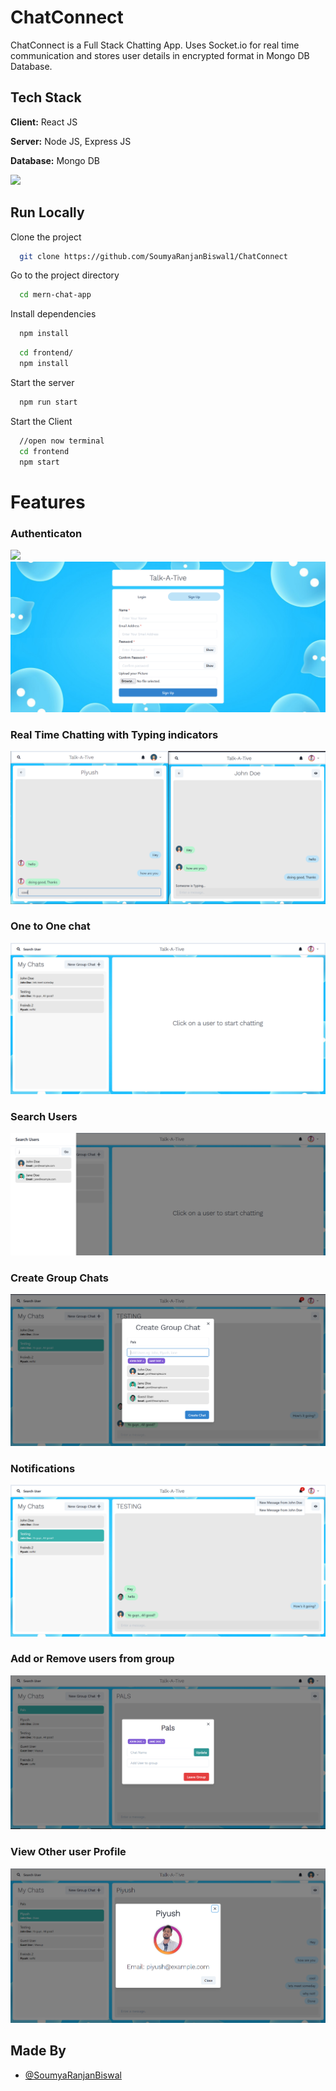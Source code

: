
# ChatConnect

ChatConnect is a Full Stack Chatting App.
Uses Socket.io for real time communication and stores user details in encrypted format in Mongo DB Database.
## Tech Stack

**Client:** React JS

**Server:** Node JS, Express JS

**Database:** Mongo DB


![](https://github.com/SoumyaRanjanBiswal1/ChatConnect/screenshots/group%20%2B%20notif.PNG)
## Run Locally

Clone the project

```bash
  git clone https://github.com/SoumyaRanjanBiswal1/ChatConnect
```

Go to the project directory

```bash
  cd mern-chat-app
```

Install dependencies

```bash
  npm install
```

```bash
  cd frontend/
  npm install
```

Start the server

```bash
  npm run start
```
Start the Client

```bash
  //open now terminal
  cd frontend
  npm start
```

  
# Features

### Authenticaton
![](https://github.com/SoumyaRanjanBiswal1/ChatConnect/screenshots/login.PNG)
![](https://github.com/SoumyaRanjanBiswal1/ChatConnect/blob/master/screenshots/signup.PNG)
### Real Time Chatting with Typing indicators
![](https://github.com/SoumyaRanjanBiswal1/ChatConnect/blob/master/screenshots/real-time.PNG)
### One to One chat
![](https://github.com/SoumyaRanjanBiswal1/ChatConnect/blob/master/screenshots/mainscreen.PNG)
### Search Users
![](https://github.com/SoumyaRanjanBiswal1/ChatConnect/blob/master/screenshots/search.PNG)
### Create Group Chats
![](https://github.com/SoumyaRanjanBiswal1/ChatConnect/blob/master/screenshots/new%20grp.PNG)
### Notifications 
![](https://github.com/SoumyaRanjanBiswal1/ChatConnect/blob/master/screenshots/group%20%2B%20notif.PNG)
### Add or Remove users from group
![](https://github.com/SoumyaRanjanBiswal1/ChatConnect/blob/master/screenshots/add%20rem.PNG)
### View Other user Profile
![](https://github.com/SoumyaRanjanBiswal1/ChatConnect/blob/master/screenshots/profile.PNG)
## Made By

- [@SoumyaRanjanBiswal](https://github.com/SoumyaRanjanBiswal1/ChatConnect)

  
